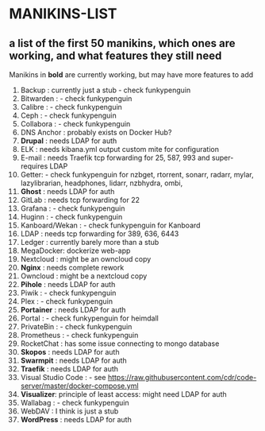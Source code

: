 # MANIKINS-LIST

## a list of the first 50 manikins, which ones are working, and what features they still need

Manikins in **bold** are currently working, but may have more features to add

1. Backup : currently just a stub - check funkypenguin
2. Bitwarden : - check funkypenguin
3. Calibre : - check funkypenguin
4. Ceph : - check funkypenguin
5. Collabora : - check funkypenguin
6. DNS Anchor : probably exists on Docker Hub?
7. **Drupal** : needs LDAP for auth
8. ELK : needs kibana.yml output custom mite for configuration
9. E-mail : needs Traefik tcp forwarding for 25, 587, 993 and super-requires LDAP
10. Getter: - check funkypenguin for nzbget, rtorrent, sonarr, radarr, mylar, lazylibrarian, headphones, lidarr, nzbhydra, ombi,
11. **Ghost** : needs LDAP for auth
12. GitLab : needs tcp forwarding for 22
13. Grafana : - check funkypenguin
14. Huginn : - check funkypenguin
15. Kanboard/Wekan : - check funkypenguin for Kanboard
16. LDAP : needs tcp forwarding for 389, 636, 6443
17. Ledger : currently barely more than a stub
18. MegaDocker: dockerize web-app
19. Nextcloud : might be an owncloud copy
20. **Nginx** : needs complete rework
21. Owncloud : might be a nextcloud copy
22. **Pihole** : needs LDAP for auth
23. Piwik : - check funkypenguin
24. Plex : - check funkypenguin
25. **Portainer** : needs LDAP for auth
26. Portal : - check funkypenguin for heimdall
27. PrivateBin : - check funkypenguin
28. Prometheus : - check funkypenguin
29. RocketChat : has some issue connecting to mongo database
30. **Skopos** : needs LDAP for auth
31. **Swarmpit** : needs LDAP for auth
32. **Traefik** : needs LDAP for auth
33. Visual Studio Code : - see https://raw.githubusercontent.com/cdr/code-server/master/docker-compose.yml
34. **Visualizer**: principle of least access: might need LDAP for auth
35. Wallabag : - check funkypenguin
36. WebDAV : I think is just a stub
37. **WordPress** : needs LDAP for auth
